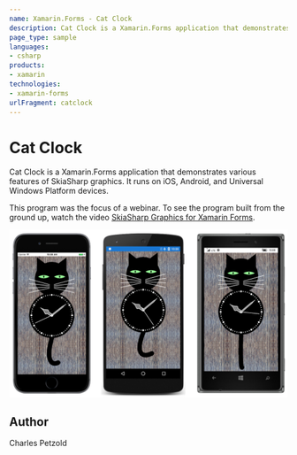 ```yaml
---
name: Xamarin.Forms - Cat Clock
description: Cat Clock is a Xamarin.Forms application that demonstrates various features of SkiaSharp graphics. It runs on iOS, Android, and Universal Windows...
page_type: sample
languages:
- csharp
products:
- xamarin
technologies:
- xamarin-forms
urlFragment: catclock
---
```

# Cat Clock

Cat Clock is a Xamarin.Forms application that demonstrates various features of SkiaSharp graphics. It runs on iOS, Android, and Universal Windows Platform devices.

This program was the focus of a webinar. To see the program built from the ground up, watch the video [SkiaSharp Graphics for Xamarin Forms](https://www.youtube.com/watch?v=fF0tzA6wUhA).

![Cat Clock application screenshot](Screenshots/01CatClock.png "Cat Clock application screenshot")

## Author
Charles Petzold